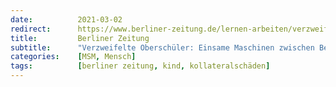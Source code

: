 ```yaml
---
date:          2021-03-02
redirect:      https://www.berliner-zeitung.de/lernen-arbeiten/verzweifelte-oberschueler-wie-einsame-maschinen-pendeln-vom-bett-zum-schreibtisch-li.143531
title:         Berliner Zeitung
subtitle:      "Verzweifelte Oberschüler: Einsame Maschinen zwischen Bett und Schreibtisch"
categories:    [MSM, Mensch]
tags:          [berliner zeitung, kind, kollateralschäden]
---
```

